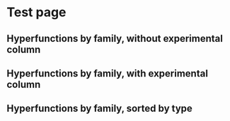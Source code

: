 # Test page

## Hyperfunctions by family, without experimental column

<hyperfunctiontable
    hyperfunctionFamily='approximate count distinct'
/>

<hyperfunctiontable
    hyperfunctionFamily='statistical aggregates'
/>

<hyperfunctiontable
    hyperfunctionFamily='gapfilling and interpolation'
/>

<hyperfunctiontable
    hyperfunctionFamily='percentile approximation'
/>

<hyperfunctiontable
    hyperfunctionFamily='counter aggregation'
/>

<hyperfunctiontable
    hyperfunctionFamily='time-weighted averages'
/>

<hyperfunctiontable
    hyperfunctionFamily='downsample'
/>

<hyperfunctiontable
    hyperfunctionFamily='frequency analysis'
/>

## Hyperfunctions by family, with experimental column

<hyperfunctiontable
    hyperfunctionFamily='percentile approximation'
    includeExperimental
/>

<hyperfunctiontable
    hyperfunctionFamily='counter aggregation'
    includeExperimental
/>

<hyperfunctiontable
    hyperfunctionFamily='time-weighted averages'
    includeExperimental
/>

<hyperfunctiontable
    hyperfunctionFamily='frequency analysis'
    includeExperimental
/>

## Hyperfunctions by family, sorted by type

<hyperfunctiontable
    hyperfunctionFamily='statistical aggregates'
    sortByType
    includeExperimental
/>

<hyperfunctiontable
    hyperfunctionFamily='frequency analysis'
    sortByType
    includeExperimental
/>

<hyperfunctiontable
    hyperfunctionFamily='counter aggregation'
    sortByType
    includeExperimental
/>
